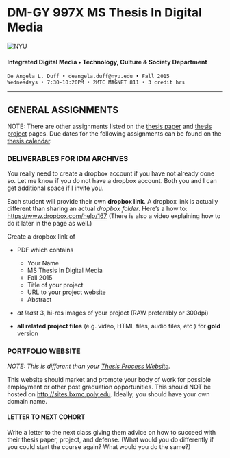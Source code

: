 # DM-GY 997X MS Thesis In Digital Media

![NYU](http://ws2.polishedsolid.com/de/nyu_soe_logo.png)
#### Integrated Digital Media • Technology, Culture & Society Department 

    De Angela L. Duff • deangela.duff@nyu.edu • Fall 2015
    Wednesdays • 7:30-10:20PM • 2MTC MAGNET 811 • 3 credit hrs

---

## GENERAL ASSIGNMENTS
NOTE: There are other assignments listed on the [thesis paper](dm997X_ms_thesis_paper.md) and [thesis project](dm997X_ms_thesis_project.md) pages. Due dates for the following assignments can be found on the [thesis calendar](dm997X_ms_thesis_calendar.md).


### DELIVERABLES FOR IDM ARCHIVES 
You really need to create a dropbox account if you have not already done so. Let me know if you do not have a dropbox account. Both you and I can get additional space if I invite you.

Each student will provide their own **dropbox link**. A dropbox link is actually different than sharing an actual *dropbox folder*. Here’s a how to: https://www.dropbox.com/help/167 (There is also a video explaining how to do it later in the page as well.) 
 
Create a dropbox link of 
* PDF which contains
  * Your Name
  * MS Thesis In Digital Media
  * Fall 2015
  * Title of your project
  * URL to your project website
  * Abstract
  
* *at least* 3, hi-res images of your project (RAW preferably or 300dpi)
* **all related project files** (e.g. video, HTML files, audio files, etc ) for **gold** version


### PORTFOLIO WEBSITE

*NOTE: This is different than your <a href="dm4003_thesis_website.md">Thesis Process Website</a>.*

This website should market and promote your body of work for possible employment or other post graduation opportunities. This should NOT be hosted on http://sites.bxmc.poly.edu. Ideally, you should have your own domain name.


#### LETTER TO NEXT COHORT   

Write a letter to the next class giving them advice on how to succeed with their thesis paper, project, and defense. (What would you do differently if you could start the course again? What would you do the same?)






